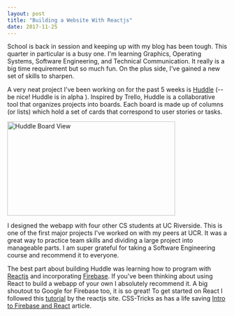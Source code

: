 ```yaml
---
layout: post
title: "Building a Website With Reactjs"
date: 2017-11-25
---
```


School is back in session and keeping up with my blog has been tough. This quarter in particular is a busy one. I'm learning Graphics, Operating Systems, Software Engineering, and Technical Communication. It really is a big time requirement but so much fun. On the plus side, I've gained a new set of skills to sharpen.

A very neat project I've been working on for the past 5 weeks is [Huddle](http://huddlereflex.me/) (-- be nice! Huddle is in alpha ). Inspired by Trello, Huddle is a collaborative tool that organizes projects into boards. Each board is made up of columns (or lists) which hold a set of cards that correspond to user stories or tasks.

<img src="https://github.com/RBoshae/RBoshae.github.io/blob/master/images/Huddle-Board-View.png?raw=true" alt="Huddle Board View" height="216" width="384">

I designed the webapp with four other CS students at UC Riverside.
This is one of the first major projects I've worked on with my peers at UCR. It was a great way to practice team skills and dividing a large project into manageable parts. I am super grateful for taking a Software Engineering course and recommend it to everyone.

The best part about building Huddle was learning how to program with [Reactjs](https://reactjs.org/) and incorporating [Firebase](https://firebase.google.com/). If you've been thinking about using React to build a webapp of your own I absolutely recommend it. A big shoutout to Google for Firebase too, it is so great! To get started on React I followed this [tutorial](https://reactjs.org/tutorial/tutorial.html) by the reactjs site. CSS-Tricks as has a life saving [Intro to Firebase and React](https://css-tricks.com/intro-firebase-react/) article.


[Huddle]: <https://github.com/ReflexCS180/ReflexManagment>
[git-repo-url]: <https://github.com/ReflexCS180/ReflexManagment.git>
[rick boshae]: <https://github.com/rboshae>
